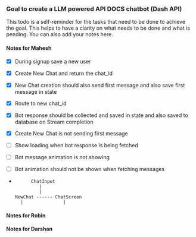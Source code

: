 ### Goal to create a LLM powered API DOCS chatbot (Dash API)

This todo is a self-reminder for the tasks that need to be done to achieve the goal. This helps to have a clarity on what needs to be done and what is pending. You can also add your notes here.

#### Notes for Mahesh

- [X] During signup save a new user
- [X] Create New Chat and return the chat_id
- [X] New Chat creation should also send first message and also save first message in state
- [X] Route to new chat_id
- [X] Bot response should be collected and saved in state and also saved to database on Stream completion
- [X] Create New Chat is not sending first message
- [ ] Show loading when bot response is being fetched
- [ ] Bot message animation is not showing 
- [ ] Bot animation should not be shown when fetching messages


-           ChatInput
               |
               |
      NewChat ------ ChatScreen
        |               |        

#### Notes for Robin

#### Notes for Darshan
